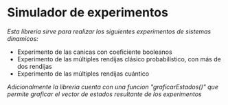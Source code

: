 # Simulador de experimentos

_Esta libreria sirve para realizar los siguientes experimentos de sistemas dinamicos:_

- Experimento de las canicas con coeficiente booleanos
- Experimento de las múltiples rendijas clásico probabilístico, con más de dos rendijas
- Experimento de las múltiples rendijas cuántico

_Adicionalmente la libreria cuenta con una funcion "graficarEstados()" que permite graficar el vector de estados resultante de los experimentos_
